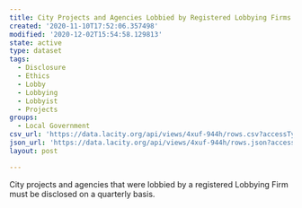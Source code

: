 ```yaml
---
title: City Projects and Agencies Lobbied by Registered Lobbying Firms
created: '2020-11-10T17:52:06.357498'
modified: '2020-12-02T15:54:58.129813'
state: active
type: dataset
tags:
  - Disclosure
  - Ethics
  - Lobby
  - Lobbying
  - Lobbyist
  - Projects
groups:
  - Local Government
csv_url: 'https://data.lacity.org/api/views/4xuf-944h/rows.csv?accessType=DOWNLOAD'
json_url: 'https://data.lacity.org/api/views/4xuf-944h/rows.json?accessType=DOWNLOAD'
layout: post

---
```

City projects and agencies that were lobbied by a registered Lobbying Firm must be disclosed on a quarterly basis.
